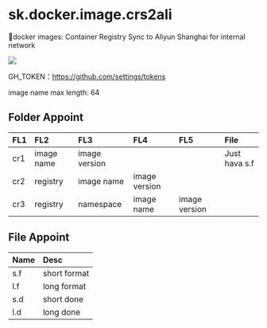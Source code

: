 # sk.docker.image.crs2ali
💪docker images: Container Registry Sync to Aliyun Shanghai for internal network

[![][travis img]][travis]

GH_TOKEN：<https://github.com/settings/tokens>

image name max length: 64


## Folder Appoint
| FL1  | FL2        | FL3           | FL4           | FL5           | File          | 
| :--- | :--------- | :------------ | :------------ | :------------ | :------------ | 
| cr1  | image name | image version |               |               | Just hava s.f | 
| cr2  | registry   | image name    | image version |               |               | 
| cr3  | registry   | namespace     | image name    | image version |               | 

## File Appoint
| Name | Desc         |
| :--- | :----------- |
| s.f  | short format |
| l.f  | long format  |
| s.d  | short done   |
| l.d  | long done    |

[travis]:https://travis-ci.org/ShaneKingCommonweal/sk.docker.image.crs2ali
[travis img]:https://travis-ci.org/ShaneKingCommonweal/sk.docker.image.crs2ali.svg?branch=master
